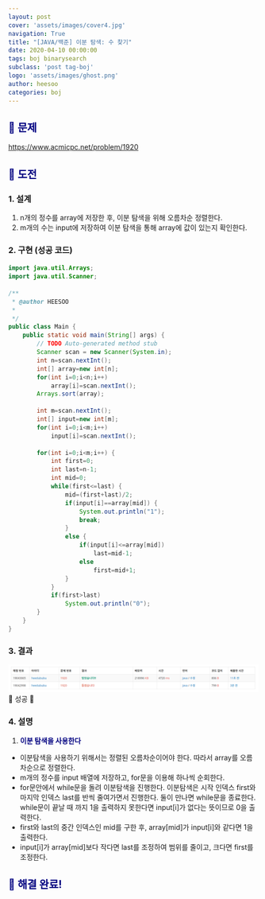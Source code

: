 ```yaml
---
layout: post
cover: 'assets/images/cover4.jpg'
navigation: True
title: "[JAVA/백준] 이분 탐색: 수 찾기"
date: 2020-04-10 00:00:00
tags: boj binarysearch
subclass: 'post tag-boj'
logo: 'assets/images/ghost.png'
author: heesoo
categories: boj
---
```

## <span style="color:navy">👀 문제</span>
<https://www.acmicpc.net/problem/1920>

## <span style="color:navy">👊 도전</span>

### 1. 설계
1. n개의 정수를 array에 저장한 후, 이분 탐색을 위해 오름차순 정렬한다.
2. m개의 수는 input에 저장하여 이분 탐색을 통해 array에 값이 있는지 확인한다.

### 2. 구현 (성공 코드)
```java
import java.util.Arrays;
import java.util.Scanner;

/**
 * @author HEESOO
 *
 */
public class Main {
	public static void main(String[] args) {
		// TODO Auto-generated method stub
		Scanner scan = new Scanner(System.in);
		int n=scan.nextInt();
		int[] array=new int[n];
		for(int i=0;i<n;i++)
			array[i]=scan.nextInt();
		Arrays.sort(array);
		
		int m=scan.nextInt();
		int[] input=new int[m];
		for(int i=0;i<m;i++)
			input[i]=scan.nextInt();
		
		for(int i=0;i<m;i++) {
			int first=0;
			int last=n-1;
			int mid=0;
			while(first<=last) {
				mid=(first+last)/2;
				if(input[i]==array[mid]) {
					System.out.println("1");
					break;
				}
				else {
					if(input[i]<=array[mid]) 
						last=mid-1;
					else
						first=mid+1;
				}
			}
			if(first>last)
				System.out.println("0");
		}
	}
}

 ```

### 3. 결과
![실행결과](./assets/images/200410_2.PNG)
🤟 성공 🤟 

### 4. 설명
1. **<span style="color:navy">이분 탐색을 사용한다</span>**
- 이분탐색을 사용하기 위해서는 정렬된 오름차순이어야 한다. 따라서 array를 오름차순으로 정렬한다.
- m개의 정수를 input 배열에 저장하고, for문을 이용해 하나씩 순회한다.
- for문안에서 while문을 돌려 이분탐색을 진행한다. 이분탐색은 시작 인덱스 first와 마지막 인덱스 last를 반씩 줄여가면서 진행한다. 둘이 만나면 while문을 종료한다. while문이 끝날 때 까지 1을 출력하지 못한다면 input[i]가 없다는 뜻이므로 0을 출력한다.
- first와 last의 중간 인덱스인 mid를 구한 후, array[mid]가 input[i]와 같다면 1을 출력한다. 
- input[i]가 array[mid]보다 작다면 last를 조정하여 범위를 줄이고, 크다면 first를 조정한다.

## <span style="color:navy">👏 해결 완료!</span>

